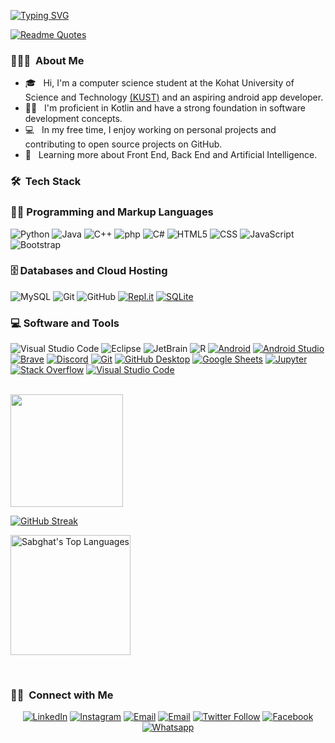 
[![Typing SVG](https://readme-typing-svg.demolab.com?font=Fira+Code&duration=3000&pause=1000&color=F71111&center=true&vCenter=true&width=435&lines=Assalam+O+Aalaikom!;Hello!+There+%F0%9F%91%8B)](https://github.com/sabghat90)

[![Readme Quotes](https://quotes-github-readme.vercel.app/api?type=horizontal&theme=dark)](https://github.com/sabghat90)

<h3> 👨🏻‍💻 &nbsp;About Me </h3>

- 🎓 &nbsp; Hi, I'm a computer science student at the Kohat University of Science and Technology <a href="https://kust.edu.pk" target="_blank">(KUST)</a> and an aspiring android app developer. 
- 👨‍💻 &nbsp; I'm proficient in Kotlin and have a strong foundation in software development concepts.
- 💻 &nbsp; In my free time, I enjoy working on personal projects and contributing to open source projects on GitHub.
- 🌱 &nbsp; Learning more about Front End, Back End and Artificial Intelligence.

<h3> 🛠 &nbsp;Tech Stack</h3>

  <h3>👨‍💻 Programming and Markup Languages</h3>

  ![Python](https://img.shields.io/badge/-Python-333333?style=flat&logo=python)
  ![Java](https://img.shields.io/badge/-Java-333333?style=flat&logo=Java&logoColor=007396)
  ![C++](https://img.shields.io/badge/-C++-333333?style=flat&logo=C%2B%2B&logoColor=00599C)
  ![php](https://img.shields.io/badge/PHP-777BB4?style=flat&logo=php&logoColor=00599C)
  ![C#](https://img.shields.io/badge/C%23-%23239120.svg?style=flat&logo=c-sharp&logoColor=00599C)
  ![HTML5](https://img.shields.io/badge/-HTML5-333333?style=flat&logo=HTML5)
  ![CSS](https://img.shields.io/badge/-CSS-333333?style=flat&logo=CSS3&logoColor=1572B6)
  ![JavaScript](https://img.shields.io/badge/-JavaScript-333333?style=flat&logo=javascript)
  ![Bootstrap](https://img.shields.io/badge/-Bootstrap-333333?style=flat&logo=bootstrap&logoColor=563D7C)

  <h3>🗄️ Databases and Cloud Hosting</h3>

  ![MySQL](https://img.shields.io/badge/-MySQL-333333?style=flat&logo=mysql)
  ![Git](https://img.shields.io/badge/-Git-333333?style=flat&logo=git)
  ![GitHub](https://img.shields.io/badge/-GitHub-333333?style=flat&logo=github)
  <a href="#"><img alt="Repl.it" src="https://img.shields.io/badge/Repl.it-0D101E.svg?logo=Replit&logoColor=white"></a>
  <a href="#"><img alt="SQLite" src ="https://img.shields.io/badge/SQLite-07405e.svg?logo=sqlite&logoColor=white"></a>

  <h3>💻 Software and Tools</h3>

  ![Visual Studio Code](https://img.shields.io/badge/-Visual%20Studio%20Code-333333?style=flat&logo=visual-studio-code&logoColor=007ACC)
  ![Eclipse](https://img.shields.io/badge/-Eclipse-333333?style=flat&logo=eclipse-ide&logoColor=fff)
  ![JetBrain](https://img.shields.io/badge/-jetbrains-333333?style=flat&logo=jetbrains&logoColor=fff)
  <a><img alt="R" src="https://img.shields.io/badge/R-276DC3.svg?logo=r&logoColor=white"></a>
  <a href="#"><img alt="Android" src="https://img.shields.io/badge/Android-3DDC84?logo=android&logoColor=white"></a>
      <a href="#"><img alt="Android Studio" src="https://img.shields.io/badge/Android%20Studio-008678.svg?logo=android-studio&logoColor=white"></a>
      <a href="#"><img alt="Brave" src="https://img.shields.io/badge/-Brave-FB542B?logo=brave&logoColor=white"></a>
      <a href="#"><img alt="Discord" src="https://img.shields.io/badge/-Discord-5865F2.svg?logo=discord&logoColor=white"></a>
      <a href="#"><img alt="Git" src="https://img.shields.io/badge/Git-F05033.svg?logo=git&logoColor=white"></a>
      <a href="#"><img alt="GitHub Desktop" src="https://img.shields.io/badge/GitHub%20Desktop-8034A9.svg?logo=github&logoColor=white"></a>
      <a href="#"><img alt="Google Sheets" src="https://img.shields.io/badge/Sheets-34A853.svg?logo=google%20sheets&logoColor=white"></a>
      <a href="#"><img alt="Jupyter" src="https://img.shields.io/badge/Jupyter-F37626.svg?logo=Jupyter&logoColor=white"></a>
      <a href="#"><img alt="Stack Overflow" src="https://img.shields.io/badge/-Stack%20Overflow-FE7A16?logo=stack-overflow&logoColor=white"></a>
      <a href="#"><img alt="Visual Studio Code" src="https://img.shields.io/badge/Visual%20Studio%20Code-0078d7.svg?logo=visual-studio-code&logoColor=white"></a>
  


<br/>

<a href="https://github.com/sabghat90">
  <img height="180em" src="https://github-readme-stats.vercel.app/api?username=sabghat90&theme=buefy&show_icons=true" />
</a>

[![GitHub Streak](https://streak-stats.demolab.com/?user=sabghat90&theme=default)](https://github.com/sabghat90)

<a><img alt="Sabghat's Top Languages" src="https://github-readme-stats.vercel.app/api/top-langs/?username=sabghat90&langs_count=8&layout=compact&theme=react&hide_border=true&bg_color=1F222E&title_color=F85D7F&icon_color=F8D866&hide=Jupyter%20Notebook" height="192px"/></a>

<br/>


<h3> 🤝🏻 &nbsp;Connect with Me </h3>

<p align="center">
<a href="https://www.linkedin.com/in/sabghat90/" target="blank"><img alt="LinkedIn" src="https://img.shields.io/badge/LinkedIn-Sabghat%20Ullah-blue?style=flat-square&logo=linkedin"></a>
<a href="https://www.instagram.com/sabghat90" target="blank"><img alt="Instagram" src="https://img.shields.io/badge/Instagram-Sabghat_Ullah-blue?style=flat-square&logo=instagram"></a>
<a href="mailto:sabghat90@gmail.com" target="blank"><img alt="Email" src="https://img.shields.io/badge/Email-sabghat90@gmail.com-blue?style=flat-square&logo=gmail"></a>
<a href="mailto:CS120192060@kust.edu.pk" target="blank"><img alt="Email" src="https://img.shields.io/badge/Email-CS120192060@kust.edu.pk-blue?style=flat-square&logo=gmail"></a>
<a href="https://www.twitter.com/sabghat900" target="blank"><img alt="Twitter Follow" src="https://img.shields.io/twitter/follow/sabghat900?color=%23007EC6&label=Sabghat%20Ullah&logo=twitter&style=flat-square"></a>
<a href="https://facebook.com/sabghat90" target="blank"><img alt="Facebook" src="https://img.shields.io/badge/Facebook-Sabghat_Ullah_Qureshi-blue?style=flat-square&logo=facebook&logoColor=white"></a>
  <a href="https://wa.me/923327370770?text=Hi" target="blank"><img alt="Whatsapp" src="https://img.shields.io/badge/WhatsApp-92_332_7370770-25D366?style=flat-square&logo=whatsapp&logoColor=white"></a>

</p>
